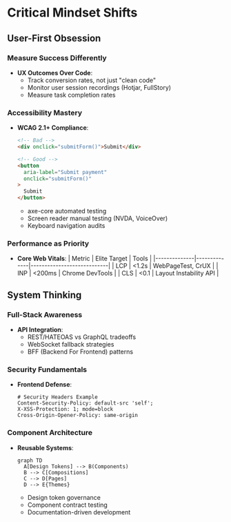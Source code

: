 
# Critical Mindset Shifts

## User-First Obsession

### Measure Success Differently
- **UX Outcomes Over Code**:
  - Track conversion rates, not just "clean code"
  - Monitor user session recordings (Hotjar, FullStory)
  - Measure task completion rates

### Accessibility Mastery
- **WCAG 2.1+ Compliance**:
  ```html
  <!-- Bad -->
  <div onclick="submitForm()">Submit</div>

  <!-- Good -->
  <button 
    aria-label="Submit payment"
    onclick="submitForm()"
  >
    Submit
  </button>
  ```
  - axe-core automated testing
  - Screen reader manual testing (NVDA, VoiceOver)
  - Keyboard navigation audits

### Performance as Priority
- **Core Web Vitals**:
  | Metric       | Elite Target | Tools                      |
  |--------------|--------------|----------------------------|
  | LCP          | <1.2s        | WebPageTest, CrUX          |
  | INP          | <200ms       | Chrome DevTools            |
  | CLS          | <0.1         | Layout Instability API     |

## System Thinking

### Full-Stack Awareness
- **API Integration**:
  - REST/HATEOAS vs GraphQL tradeoffs
  - WebSocket fallback strategies
  - BFF (Backend For Frontend) patterns

### Security Fundamentals
- **Frontend Defense**:
  ```http
  # Security Headers Example
  Content-Security-Policy: default-src 'self';
  X-XSS-Protection: 1; mode=block
  Cross-Origin-Opener-Policy: same-origin
  ```

### Component Architecture
- **Reusable Systems**:
  ```mermaid
  graph TD
    A[Design Tokens] --> B(Components)
    B --> C[Compositions]
    C --> D[Pages]
    D --> E{Themes}
  ```
  - Design token governance
  - Component contract testing
  - Documentation-driven development
